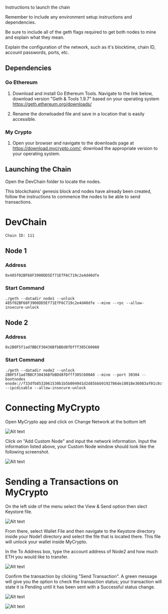 Instructions to launch the chain

Remember to include any environment setup instructions and dependencies.

Be sure to include all of the geth flags required to get both nodes to mine and explain what they mean.

Explain the configuration of the network, such as it's blocktime, chain ID, account passwords, ports, etc.


## Dependencies 

### Go Ethereum

1. Download and install Go Ethereum Tools. Navigate to the link below, download version "Geth & Tools 1.9.7" based on your operating system
    https://geth.ethereum.org/downloads/
    
2. Rename the donwloaded file and save in a location that is easily accessible.


### My Crypto

1. Open your browser and navigate to the downloads page at https://download.mycrypto.com/; download the appropriate version to your operating system.


## Launching the Chain

Open the DevChain folder to locate the nodes. 

This blockchains' genesis block and nodes have already been created, follow the instructions to commence the nodes to be able to send transactions.

# DevChain

    Chain ID: 111

## Node 1

### Address

    0x485f02BF68F3900DD5Ef71EfF6C719c2e4d40dfe

### Start Command

    ./geth --datadir node1 --unlock 485f02BF68F3900DD5Ef71EfF6C719c2e4d40dfe --mine --rpc --allow-insecure-unlock

## Node 2

### Address

    0x2B0F5f1ad7BBCF30436BfbBDd8fDfff305C600A0

### Start Command

    ./geth --datadir node2 --unlock 2B0F5f1ad7BBCF30436BfbBDd8fDfff305C600A0 --mine --port 30304 --bootnodes enode://f33dfb8532061530b1b5b0049d1d2d85bbb9192786de18018e36083af01c8cfe5498b01d4621a8dafeeca9e453ab5137a178ae9f6fff5e6312920baebcd32d0d@127.0.0.1:30303 --ipcdisable --allow-insecure-unlock
 
 
 # Connecting MyCrypto 
 
 Open MyCrypto app and click on Change Network at the bottom left
 
 ![Alt text](Screenshots/change-network.png)
 
 Click on "Add Custom Node" and input the network information. Input the information listed above, your Custom Node window should look like the following screenshot. 
 
 ![Alt text](Screenshots/custom_network.png) 
 
 
# Sending a Transactions on MyCrypto

On the left side of the menu select the View & Send option then slect Keystore file.

![Alt text](Screenshots/select_keystore_file.png)

From there, select Wallet File and then navigate to the Keystore directory inside your Node1 directory and select the file that is located there. This file will unlock your wallet inside MyCrypto.

In the To Address box, type the account address of Node2 and how much ETH you would like to transfer. 

![Alt text](Screenshots/transaction-send.png)

Confirm the transaction by clicking "Send Transaction". A green message will give you the option to check the transaction status; your transaction will state it is Pending until it has been sent with a Successful status change.

![Alt text](Screenshots/TX_status.png)

![Alt text](Screenshots/TX_status.png)